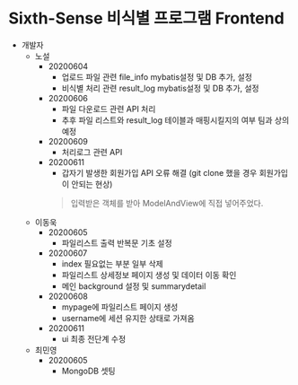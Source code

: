 # Sixth-Sense 비식별 프로그램 Frontend
- 개발자
    - 노설
        + 20200604 
            + 업로드 파일 관련 file_info mybatis설정 및 DB 추가, 설정
            + 비식별 처리 관련 result_log mybatis설정 및 DB 추가, 설정
        + 20200606
            + 파일 다운로드 관련 API 처리 
            + 추후 파일 리스트와 result_log 테이블과 매핑시킬지의 여부 팀과 상의 예정
        + 20200609
            + 처리로그 관련 API
        + 20200611
            + 갑자기 발생한 회원가입 API 오류 해결 (git clone 했을 경우 회원가입이 안되는 현상)
            > 입력받은 객체를 받아 ModelAndView에 직접 넣어주었다.
    - 이동욱
        + 20200605
            + 파일리스트 출력 반복문 기초 설정
        + 20200607
            + index 필요없는 부분 일부 삭제
            + 파일리스트 상세정보 페이지 생성 및 데이터 이동 확인
            + 메인 background 설정 및 summarydetail 
        + 20200608
            + mypage에 파일리스트 페이지 생성
            + username에 세션 유지한 상태로 가져옴  
        + 20200611
            + ui 최종 전단계 수정
    - 최민영
        + 20200605
            + MongoDB 셋팅
    
